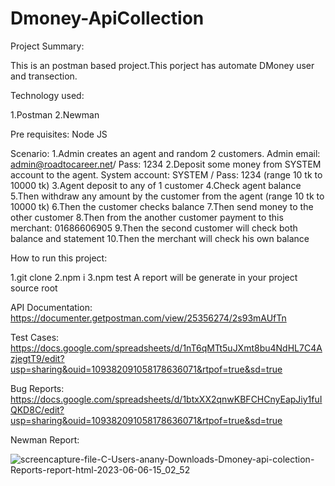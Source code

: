 # Dmoney-ApiCollection

Project Summary:

This is an postman based project.This porject has automate DMoney user and transection.

Technology used:

1.Postman
2.Newman

Pre requisites:
Node JS

Scenario:
1.Admin creates an agent and random 2 customers. Admin email: admin@roadtocareer.net/ Pass: 1234
2.Deposit some money from SYSTEM account to the agent. System account: SYSTEM / Pass: 1234 (range 10 tk to 10000 tk)
3.Agent deposit to any of 1 customer
4.Check agent balance
5.Then withdraw any amount by the customer from the agent (range 10 tk to 10000 tk)
6.Then the customer checks balance
7.Then send money to the other customer
8.Then from the another customer payment to this merchant: 01686606905
9.Then the second customer will check both balance and statement
10.Then the merchant will check his own balance

How to run this project:

1.git clone
2.npm i
3.npm test
A report will be generate in your project source root

API Documentation:
https://documenter.getpostman.com/view/25356274/2s93mAUfTn

Test Cases:
https://docs.google.com/spreadsheets/d/1nT6qMTt5uJXmt8bu4NdHL7C4AzjegtT9/edit?usp=sharing&ouid=109382091058178636071&rtpof=true&sd=true

Bug Reports:
https://docs.google.com/spreadsheets/d/1btxXX2qnwKBFCHCnyEapJiy1fuIQKD8C/edit?usp=sharing&ouid=109382091058178636071&rtpof=true&sd=true

Newman Report:

![screencapture-file-C-Users-anany-Downloads-Dmoney-api-colection-Reports-report-html-2023-06-06-15_02_52](https://github.com/Diba327/Dmoney-ApiCollection/assets/62925300/5344a5b9-9c9d-4d96-8a3a-28e793f8fced)








